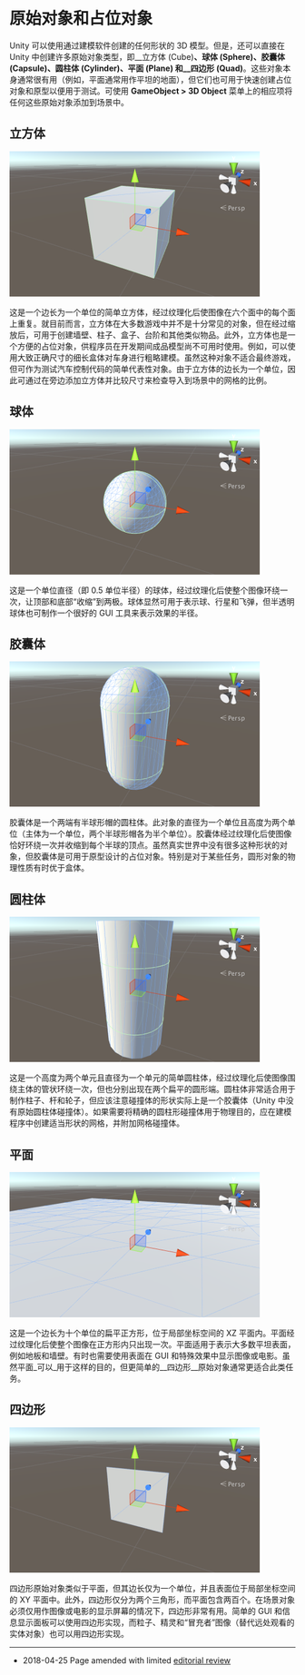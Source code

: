 # 原始对象和占位对象

Unity 可以使用通过建模软件创建的任何形状的 3D 模型。但是，还可以直接在 Unity 中创建许多原始对象类型，即__立方体 (Cube)__、__球体 (Sphere)__、__胶囊体 (Capsule)__、__圆柱体 (Cylinder)__、__平面 (Plane)__ 和__四边形 (Quad)__。这些对象本身通常很有用（例如，平面通常用作平坦的地面），但它们也可用于快速创建占位对象和原型以便用于测试。可使用 __GameObject &gt; 3D Object__ 菜单上的相应项将任何这些原始对象添加到场景中。


## 立方体

![](../uploads/Main/PrimitiveCube.png) 

这是一个边长为一个单位的简单立方体，经过纹理化后使图像在六个面中的每个面上重复。就目前而言，立方体在大多数游戏中并不是十分常见的对象，但在经过缩放后，可用于创建墙壁、柱子、盒子、台阶和其他类似物品。此外，立方体也是一个方便的占位对象，供程序员在开发期间成品模型尚不可用时使用。例如，可以使用大致正确尺寸的细长盒体对车身进行粗略建模。虽然这种对象不适合最终游戏，但可作为测试汽车控制代码的简单代表性对象。由于立方体的边长为一个单位，因此可通过在旁边添加立方体并比较尺寸来检查导入到场景中的网格的比例。


## 球体

![](../uploads/Main/PrimitiveSphere.png) 

这是一个单位直径（即 0.5 单位半径）的球体，经过纹理化后使整个图像环绕一次，让顶部和底部“收缩”到两极。球体显然可用于表示球、行星和飞弹，但半透明球体也可制作一个很好的 GUI 工具来表示效果的半径。


## 胶囊体

![](../uploads/Main/PrimitiveCapsule.png) 

胶囊体是一个两端有半球形帽的圆柱体。此对象的直径为一个单位且高度为两个单位（主体为一个单位，两个半球形帽各为半个单位）。胶囊体经过纹理化后使图像恰好环绕一次并收缩到每个半球的顶点。虽然真实世界中没有很多这种形状的对象，但胶囊体是可用于原型设计的占位对象。特别是对于某些任务，圆形对象的物理性质有时优于盒体。


## 圆柱体

![](../uploads/Main/PrimitiveCylinder.png) 

这是一个高度为两个单元且直径为一个单元的简单圆柱体，经过纹理化后使图像围绕主体的管状环绕一次，但也分别出现在两个扁平的圆形端。圆柱体非常适合用于制作柱子、杆和轮子，但应该注意碰撞体的形状实际上是一个胶囊体（Unity 中没有原始圆柱体碰撞体）。如果需要将精确的圆柱形碰撞体用于物理目的，应在建模程序中创建适当形状的网格，并附加网格碰撞体。


## 平面

![](../uploads/Main/PrimitivePlane.png) 

这是一个边长为十个单位的扁平正方形，位于局部坐标空间的 XZ 平面内。平面经过纹理化后使整个图像在正方形内只出现一次。平面适用于表示大多数平坦表面，例如地板和墙壁。有时也需要使用表面在 GUI 和特殊效果中显示图像或电影。虽然平面_可以_用于这样的目的，但更简单的__四边形__原始对象通常更适合此类任务。


## 四边形

![](../uploads/Main/PrimitiveQuad.png) 

四边形原始对象类似于平面，但其边长仅为一个单位，并且表面位于局部坐标空间的 XY 平面中。此外，四边形仅分为两个三角形，而平面包含两百个。在场景对象必须仅用作图像或电影的显示屏幕的情况下，四边形非常有用。简单的 GUI 和信息显示面板可以使用四边形实现，而粒子、精灵和“冒充者”图像（替代远处观看的实体对象）也可以用四边形实现。

---

* <span class="page-edit"> 2018-04-25  Page amended with limited [editorial review](DocumentationEditorialReview.html)
</span>
